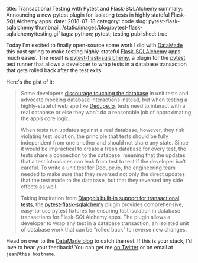 title: Transactional Testing with Pytest and Flask-SQLAlchemy 
summary: Announcing a new pytest plugin for isolating tests in highly stateful Flask-SQLAlchemy apps. 
date: 2018-07-18
category: code
slug: pytest-flask-sqlalchemy
thumbnail: /static/images/blog/pytest-flask-sqlalchemy/testing.gif
tags: python; pytest; testing 
published: true


Today I'm excited to finally open-source some work I did with
[DataMade](https://datamade.us) this past spring to make testing highly-stateful
[Flask-SQLAlchemy](https://docs.pytest.org/en/latest/) apps much easier. The
result is [pytest-flask-sqlalchemy](https://github.com/jeancochrane/pytest-flask-sqlalchemy),
a plugin for the [pytest](https://docs.pytest.org/en/latest/) test runner that
allows a developer to wrap tests in a database transaction that gets rolled
back after the test exits.

Here's the gist of it:

> Some developers [discourage touching the
> database](http://www.obeythetestinggoat.com/book/chapter_hot_lava.html) in unit tests and advocate
> mocking database interactions instead, but when testing a highly-stateful web
> app like [Dedupe.io](https://dedupe.io), tests need to interact with a real database or else they
> won’t do a reasonable job of approximating the app’s core logic.
>
> When tests run updates against a real database, however, they risk violating
> test isolation, the principle that tests should be fully independent from one
> another and should not share any state. Since it would be impractical to
> create a fresh database for every test, the tests share a connection to the
> database, meaning that the updates that a test introduces can leak from test
> to test if the developer isn’t careful. To write a unit test for Dedupe.io,
> the engineering team needed to make sure that they reversed not only the
> direct updates that the test made to the database, but that they reversed any
> side effects as well.
> 
> Taking inspiration from [Django’s built-in support for transactional
> tests](https://jeancochrane.com/blog/django-test-transactions), the
> [pytest-flask-sqlalchemy](https://github.com/jeancochrane/pytest-flask-sqlalchemy)
> plugin provides comprehensive, easy-to-use pytest fixtures for ensuring test isolation in database
> transactions for Flask-SQLAlchemy apps. The plugin allows a developer to wrap
> any test in a database transaction, an isolated unit of database work that can
> be “rolled back” to reverse new changes. 

Head on over to the [DataMade blog](https://datamade.us/blog/transactional-testing)
to catch the rest. If this is your stack, I'd love to hear your feedback! You can
get me [on Twitter](https://twitter.com/jean_cochrane) or on email at `jean@this hostname`.
